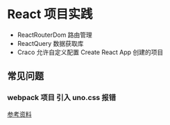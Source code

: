 # React 项目实践

- ReactRouterDom 路由管理
- ReactQuery 数据获取库
- Craco 允许自定义配置 Create React App 创建的项目

## 常见问题

### webpack 项目 引入 uno.css 报错

[参考资料](https://thundermiracle.com/blog/en/2022-06-07-next-with-unocss/)